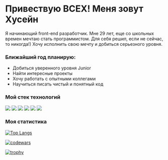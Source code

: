 # Привествую ВСЕХ! Меня зовут Хусейн
Я начинающий front-end разработчик. Мне 29 лет, еще со школьных времен мечтаю стать программистом. Для себя решил, если не сейчас, то никогда!) Хочу исполнить свою мечту и добиться серьезного уровня.

### Ближайший год планирую:
* Добиться уверенного уровня Junior
* Найти интересные проекты
* Хочу работать с опытными коллегами
* Научиться писать чистый и понятный код

### Мой стек технологий
<img src="https://img.shields.io/badge/HTML-black?style=for-the-badge&logo=HTML5&logoColor=#E34F26"/> <img src="https://img.shields.io/badge/CSS-black?style=for-the-badge&logo=CSS3&logoColor=blue"/> <img src="https://img.shields.io/badge/JavaScript-black?style=for-the-badge&logo=JavaScript&logoColor=#F7DF1E"/> <img src="https://img.shields.io/badge/Git-black?style=for-the-badge&logo=Git&logoColor=ЦВЕТ ЛОГОТИПА"/> <img src="https://img.shields.io/badge/GitHub-black?style=for-the-badge&logo=GitHub&logoColor=ЦВЕТ ЛОГОТИПА"/> <img src="https://img.shields.io/badge/Webpack-black?style=for-the-badge&logo=Webpack&logoColor=ЦВЕТ ЛОГОТИПА"/>

### Моя статистика

[![Top Langs](https://github-readme-stats.vercel.app/api/top-langs/?username=khuseynkhasiev&layout=compact)](https://github.com/anuraghazra/github-readme-stats)

[![codewars](https://www.codewars.com/users/khuseynkhasiev/badges/large)](https://www.codewars.com/users/khuseynkhasiev)

[![trophy](https://github-profile-trophy.vercel.app/?username=khuseynkhasiev)](https://github.com/ryo-ma/github-profile-trophy)
